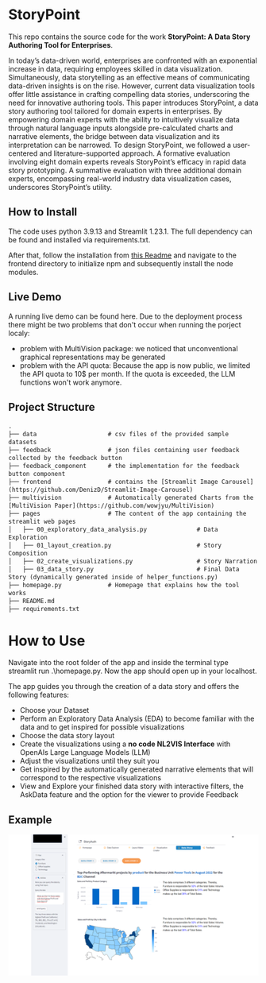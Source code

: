 # StoryPoint
This repo contains the source code for the work **StoryPoint: A Data Story Authoring Tool for Enterprises**.

In today’s data-driven world, enterprises are confronted with an exponential increase in data, requiring employees skilled in data
visualization. Simultaneously, data storytelling as an effective means of communicating data-driven insights is on the rise. However,
current data visualization tools offer little assistance in crafting compelling data stories, underscoring the need for innovative authoring
tools. This paper introduces StoryPoint, a data story authoring tool tailored for domain experts in enterprises. By empowering
domain experts with the ability to intuitively visualize data through natural language inputs alongside pre-calculated charts and
narrative elements, the bridge between data visualization and its interpretation can be narrowed. To design StoryPoint, we followed a
user-centered and literature-supported approach. A formative evaluation involving eight domain experts reveals StoryPoint’s efficacy
in rapid data story prototyping. A summative evaluation with three additional domain experts, encompassing real-world industry data
visualization cases, underscores StoryPoint’s utility.

## How to Install
The code uses python 3.9.13 and Streamlit 1.23.1. The full dependency can be found and installed via requirements.txt.

After that, follow the installation from [this Readme](https://github.com/DenizD/Streamlit-Image-Carousel) and navigate to the frontend directory to initialize npm and subsequently install the node modules.

## Live Demo
A running live demo can be found here.
Due to the deployment process there might be two problems that don't occur when running the porject localy:
- problem with MultiVision package: we noticed that unconventional graphical representations may be generated
- problem with the API quota: Because the app is now public, we limited the API quota to 10$ per month. If the quota is exceeded, the LLM functions won't work anymore.

## Project Structure
    .
    ├── data                    # csv files of the provided sample datasets
    ├── feedback                # json files containing user feedback collected by the feedback button 
    ├── feedback_component      # the implementation for the feedback button component 
    ├── frontend                # contains the [Streamlit Image Carousel](https://github.com/DenizD/Streamlit-Image-Carousel)
    ├── multivision             # Automatically generated Charts from the [MultiVision Paper](https://github.com/wowjyu/MultiVision)
    ├── pages                   # The content of the app containing the streamlit web pages
    │   ├── 00_exploratory_data_analysis.py              # Data Exploration
    │   ├── 01_layout_creation.py                        # Story Composition
    │   ├── 02_create_visualizations.py                  # Story Narration
    │   ├── 03_data_story.py                             # Final Data Story (dynamically generated inside of helper_functions.py)
    ├── homepage.py             # Homepage that explains how the tool works 
    ├── README.md 
    ├── requirements.txt

# How to Use
Navigate into the root folder of the app and inside the terminal type streamlit run .\homepage.py. Now the app should open up in your localhost.

The app guides you through the creation of a data story and offers the following features:

- Choose your Dataset
- Perform an Exploratory Data Analysis (EDA) to become familiar with the data and to get inspired for possible visualizations
- Choose the data story layout
- Create the visualizations using a **no code NL2VIS Interface** with OpenAIs Large Language Models (LLM)
- Adjust the visualizations until they suit you
- Get inspired by the automatically generated narrative elements that will correspond to the respective visualizations
- View and Explore your finished data story with interactive filters, the AskData feature and the option for the viewer to provide Feedback

## Example
![Using the provided superstore sales dataset](/static/img/example_dashboard_1.png)

